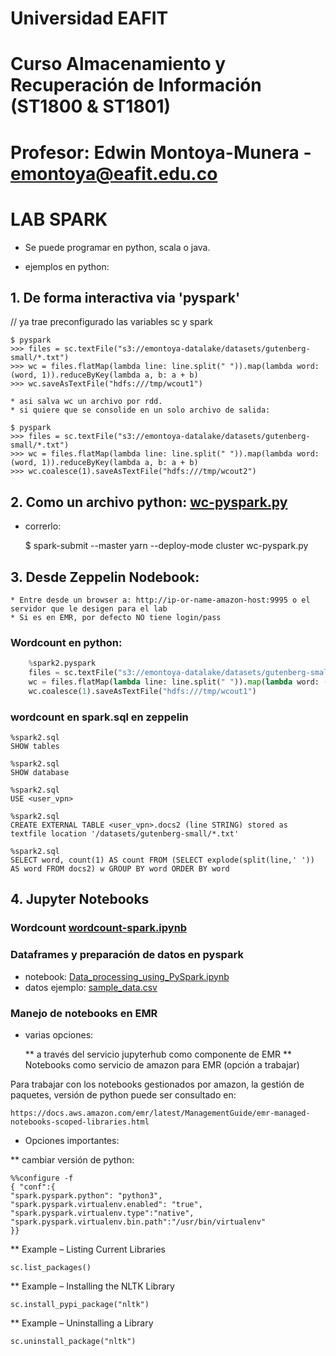 # Universidad EAFIT
# Curso Almacenamiento y Recuperación de Información (ST1800 & ST1801)
# Profesor: Edwin Montoya-Munera - emontoya@eafit.edu.co

# LAB SPARK

* Se puede programar en python, scala o java.

* ejemplos en python:

## 1. De forma interactiva via 'pyspark'

// ya trae preconfigurado las variables sc y spark

    $ pyspark
    >>> files = sc.textFile("s3://emontoya-datalake/datasets/gutenberg-small/*.txt")
    >>> wc = files.flatMap(lambda line: line.split(" ")).map(lambda word: (word, 1)).reduceByKey(lambda a, b: a + b)
    >>> wc.saveAsTextFile("hdfs:///tmp/wcout1")

    * asi salva wc un archivo por rdd.
    * si quiere que se consolide en un solo archivo de salida:

    $ pyspark
    >>> files = sc.textFile("s3://emontoya-datalake/datasets/gutenberg-small/*.txt")
    >>> wc = files.flatMap(lambda line: line.split(" ")).map(lambda word: (word, 1)).reduceByKey(lambda a, b: a + b)
    >>> wc.coalesce(1).saveAsTextFile("hdfs:///tmp/wcout2")

## 2. Como un archivo python: [wc-pyspark.py](wc-pyspark.py)

* correrlo:

    $ spark-submit --master yarn --deploy-mode cluster wc-pyspark.py

## 3. Desde Zeppelin Nodebook:

    * Entre desde un browser a: http://ip-or-name-amazon-host:9995 o el servidor que le desigen para el lab
    * Si es en EMR, por defecto NO tiene login/pass

### Wordcount en python:

```python
    %spark2.pyspark
    files = sc.textFile("s3://emontoya-datalake/datasets/gutenberg-small/*.txt")
    wc = files.flatMap(lambda line: line.split(" ")).map(lambda word: (word, 1)).reduceByKey(lambda a, b: a + b)
    wc.coalesce(1).saveAsTextFile("hdfs:///tmp/wcout1")
```

### wordcount en spark.sql en zeppelin

    %spark2.sql
    SHOW tables

    %spark2.sql
    SHOW database

    %spark2.sql    
    USE <user_vpn>

    %spark2.sql   
    CREATE EXTERNAL TABLE <user_vpn>.docs2 (line STRING) stored as textfile location '/datasets/gutenberg-small/*.txt'

    %spark2.sql
    SELECT word, count(1) AS count FROM (SELECT explode(split(line,' ')) AS word FROM docs2) w GROUP BY word ORDER BY word

## 4. Jupyter Notebooks

### Wordcount [wordcount-spark.ipynb](wordcount-spark.ipynb)

### Dataframes y preparación de datos en pyspark

* notebook: [Data_processing_using_PySpark.ipynb](Data_processing_using_PySpark.ipynb)
* datos ejemplo: [sample_data.csv](../datasets/spark/sample_data.csv)

### Manejo de notebooks en EMR

* varias opciones:

    ** a través del servicio jupyterhub como componente de EMR
    ** Notebooks como servicio de amazon para EMR (opción a trabajar)

Para trabajar con los notebooks gestionados por amazon, la gestión de paquetes, versión de python puede ser consultado en:

    https://docs.aws.amazon.com/emr/latest/ManagementGuide/emr-managed-notebooks-scoped-libraries.html

* Opciones importantes:

** cambiar versión de python:

    %%configure -f
    { "conf":{
    "spark.pyspark.python": "python3",
    "spark.pyspark.virtualenv.enabled": "true",
    "spark.pyspark.virtualenv.type":"native",
    "spark.pyspark.virtualenv.bin.path":"/usr/bin/virtualenv"
    }}

** Example – Listing Current Libraries

    sc.list_packages()

** Example – Installing the NLTK Library

    sc.install_pypi_package("nltk")

** Example – Uninstalling a Library

    sc.uninstall_package("nltk")
